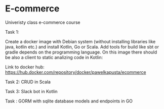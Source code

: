 # E-commerce
Univeristy class e-commerce course

Task 1:

Create a docker image with Debian system (without installing libraries like java, kotlin etc.) and install Kotlin,
Go or Scala. Add tools for build like sbt or gradle depends on the programming language. On this image there should be also a client to static analizing code in Kotlin:

Link to docker hub:
https://hub.docker.com/repository/docker/pawelkapusta/ecommerce 

Task 2:
CRUD in Scala

Task 3:
Slack bot in Kotlin

Task :
GORM with sqlite database models and endpoints in GO
